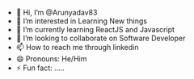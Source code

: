- 👋 Hi, I’m @Arunyadav83
- 👀 I’m interested in Learning New things 
- 🌱 I’m currently learning ReactJS and Javascript
- 💞️ I’m looking to collaborate on Software Developer 
- 📫 How to reach me through linkedin
- 😄 Pronouns: He/Him
- ⚡ Fun fact: .....

<!---
Arunyadav83/Arunyadav83 is a ✨ special ✨ repository because its `README.md` (this file) appears on your GitHub profile.
You can click the Preview link to take a look at your changes.
--->
